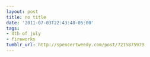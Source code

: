 ```yaml
---
layout: post
title: no title
date: '2011-07-03T22:43:48-05:00'
tags:
- 4th of july
- fireworks
tumblr_url: http://spencertweedy.com/post/7215875979
---
```


